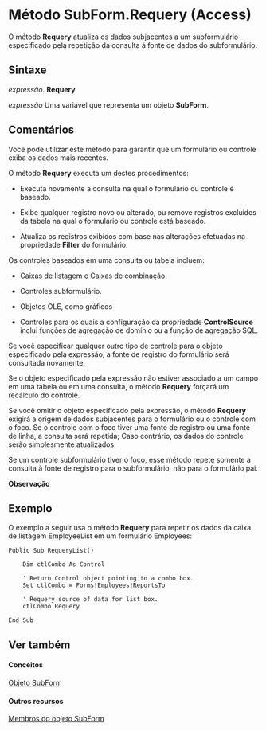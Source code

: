 
# Método SubForm.Requery (Access)

O método  **Requery** atualiza os dados subjacentes a um subformulário especificado pela repetição da consulta à fonte de dados do subformulário.


## Sintaxe

 _expressão_. **Requery**

 _expressão_ Uma variável que representa um objeto **SubForm**.


## Comentários

Você pode utilizar este método para garantir que um formulário ou controle exiba os dados mais recentes.

O método  **Requery** executa um destes procedimentos:


- Executa novamente a consulta na qual o formulário ou controle é baseado.
    
- Exibe qualquer registro novo ou alterado, ou remove registros excluídos da tabela na qual o formulário ou controle está baseado.
    
- Atualiza os registros exibidos com base nas alterações efetuadas na propriedade  **Filter** do formulário.
    
Os controles baseados em uma consulta ou tabela incluem:


- Caixas de listagem e Caixas de combinação.
    
- Controles subformulário.
    
- Objetos OLE, como gráficos
    
- Controles para os quais a configuração da propriedade  **ControlSource** inclui funções de agregação de domínio ou a função de agregação SQL.
    
Se você especificar qualquer outro tipo de controle para o objeto especificado pela expressão, a fonte de registro do formulário será consultada novamente.

Se o objeto especificado pela expressão não estiver associado a um campo em uma tabela ou em uma consulta, o método  **Requery** forçará um recálculo do controle.

Se você omitir o objeto especificado pela expressão, o método  **Requery** exigirá a origem de dados subjacentes para o formulário ou o controle com o foco. Se o controle com o foco tiver uma fonte de registro ou uma fonte de linha, a consulta será repetida; Caso contrário, os dados do controle serão simplesmente atualizados.

Se um controle subformulário tiver o foco, esse método repete somente a consulta à fonte de registro para o subformulário, não para o formulário pai.


 **Observação**  


## Exemplo

O exemplo a seguir usa o método  **Requery** para repetir os dados da caixa de listagem EmployeeList em um formulário Employees:


```
Public Sub RequeryList() 
 
    Dim ctlCombo As Control 
 
    ' Return Control object pointing to a combo box. 
    Set ctlCombo = Forms!Employees!ReportsTo 
 
    ' Requery source of data for list box. 
    ctlCombo.Requery 
 
End Sub 

```


## Ver também


#### Conceitos


[Objeto SubForm](60f961fa-dcf4-e1d1-8c50-9e88963f9dec.md)
#### Outros recursos


[Membros do objeto SubForm](328e74d8-0418-968f-faca-3e1b34139f48.md)